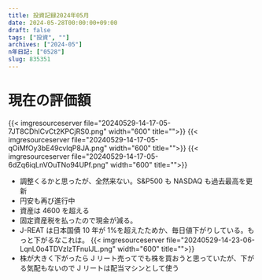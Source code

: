 ```yaml
---
title: 投資記録2024年05月
date: 2024-05-28T00:00:00+09:00
draft: false
tags: ["投資", ""]
archives: ["2024-05"]
n年日記: ["0528"]
slug: 835351
---
```


# 現在の評価額

{{< imgresourceserver file="20240529-14-17-05-7JT8CDhlCvCt2KPCjRS0.png" width="600" title="">}}
{{< imgresourceserver file="20240529-14-17-05-qOiMfOy3bE49cvlqP8JA.png" width="600" title="">}}
{{< imgresourceserver file="20240529-14-17-05-6dZq6iqLnVOuTNo94UPf.png" width="600" title="">}}

- 調整くるかと思ったが、全然来ない。S&P500 も NASDAQ も過去最高を更新
- 円安も再び進行中
- 資産は 4600 を超える
- 固定資産税を払ったので現金が減る。
- J-REAT は日本国債 10 年が 1%を超えたためか、毎日値下がりしている。もっと下がるなこれは。
  {{< imgresourceserver file="20240529-14-23-06-LqnL0o4TDVzlzTFnulJL.png" width="600" title="">}}
- 株が大きく下がったら J リート売ってでも株を買おうと思っていたが、下がる気配もないので J リートは配当マシンとして使う
